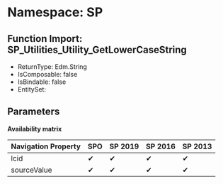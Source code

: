 # Namespace: SP

## Function Import: SP_Utilities_Utility_GetLowerCaseString

- ReturnType: Edm.String
- IsComposable: false
- IsBindable: false
- EntitySet: 

## Parameters

**Availability matrix**

Navigation Property | SPO | SP 2019 | SP 2016 | SP 2013
----------|-----|---------|---------|--------
lcid | ✔ | ✔ | ✔ | ✔
sourceValue | ✔ | ✔ | ✔ | ✔
